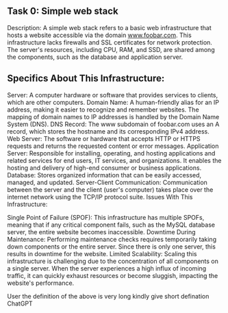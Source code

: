 ## Task 0: Simple web stack

Description:
A simple web stack refers to a basic web infrastructure that hosts a website accessible via the domain www.foobar.com. This infrastructure lacks firewalls and SSL certificates for network protection. The server's resources, including CPU, RAM, and SSD, are shared among the components, such as the database and application server.

## Specifics About This Infrastructure:

Server: A computer hardware or software that provides services to clients, which are other computers.
Domain Name: A human-friendly alias for an IP address, making it easier to recognize and remember websites. The mapping of domain names to IP addresses is handled by the Domain Name System (DNS).
DNS Record: The www subdomain of foobar.com uses an A record, which stores the hostname and its corresponding IPv4 address.
Web Server: The software or hardware that accepts HTTP or HTTPS requests and returns the requested content or error messages.
Application Server: Responsible for installing, operating, and hosting applications and related services for end users, IT services, and organizations. It enables the hosting and delivery of high-end consumer or business applications.
Database: Stores organized information that can be easily accessed, managed, and updated.
Server-Client Communication: Communication between the server and the client (user's computer) takes place over the internet network using the TCP/IP protocol suite.
Issues With This Infrastructure:

Single Point of Failure (SPOF): This infrastructure has multiple SPOFs, meaning that if any critical component fails, such as the MySQL database server, the entire website becomes inaccessible.
Downtime During Maintenance: Performing maintenance checks requires temporarily taking down components or the entire server. Since there is only one server, this results in downtime for the website.
Limited Scalability: Scaling this infrastructure is challenging due to the concentration of all components on a single server. When the server experiences a high influx of incoming traffic, it can quickly exhaust resources or become sluggish, impacting the website's performance.




User
the definition of the above is very long kindly give short defination 
ChatGPT
